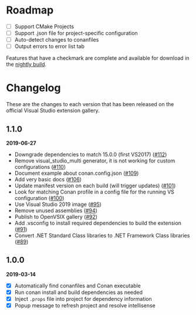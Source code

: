 # Roadmap

- [ ] Support CMake Projects
- [ ] Support .json file for project-specific configuration
- [ ] Auto-detect changes to conanfiles
- [ ] Output errors to error list tab

Features that have a checkmark are complete and available for
download in the
[nightly build](http://vsixgallery.com/extension/148ffa77-d70a-407f-892b-9ee542346862/).

# Changelog

These are the changes to each version that has been released
on the official Visual Studio extension gallery.

## 1.1.0

**2019-06-27**

- Downgrade dependencies to match 15.0.0 (first VS2017) ([#112](https://github.com/conan-io/conan-vs-extension/pull/112))
- Remove visual_studio_multi generator, it is not working for custom configurations ([#110](https://github.com/conan-io/conan-vs-extension/pull/110))
- Document example about conan.config.json ([#109](https://github.com/conan-io/conan-vs-extension/pull/109))
- Add very basic docs ([#106](https://github.com/conan-io/conan-vs-extension/pull/106))
- Update manifest version on each build (will trigger updates) ([#101](https://github.com/conan-io/conan-vs-extension/pull/101))
- Look for matching Conan profile in a config file for the running VS configuration ([#100](https://github.com/conan-io/conan-vs-extension/pull/100))
- Use Visual Studio 2019 image ([#95](https://github.com/conan-io/conan-vs-extension/pull/95))
- Remove unused assemblies ([#94](https://github.com/conan-io/conan-vs-extension/pull/94))
- Publish to OpenVSIX gallery ([#92](https://github.com/conan-io/conan-vs-extension/pull/92))
- Add .vsconfig to install required dependencies to build the extension ([#91](https://github.com/conan-io/conan-vs-extension/pull/91))
- Convert .NET Standard Class libraries to .NET Framework Class libraries ([#89](https://github.com/conan-io/conan-vs-extension/pull/89))


## 1.0.0

**2019-03-14**

- [x] Automatically find conanfiles and Conan executable
- [x] Run conan install and build dependencies as needed
- [x] Inject `.props` file into project for dependency information
- [x] Popup message to refresh project and resolve intellisense
